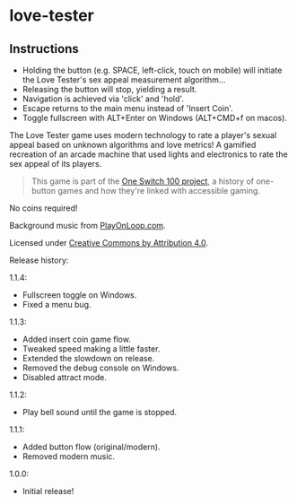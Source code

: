 # love-tester

## Instructions

- Holding the button (e.g. SPACE, left-click, touch on mobile) will initiate the Love Tester's sex appeal measurement algorithm...
- Releasing the button will stop, yielding a result.
- Navigation is achieved via 'click' and 'hold'.
- Escape returns to the main menu instead of 'Insert Coin'.
- Toggle fullscreen with ALT+Enter on Windows (ALT+CMD+f on macos).

The Love Tester game uses modern technology to rate a player's sexual appeal based on unknown algorithms and love metrics! A gamified recreation of an arcade machine that used lights and electronics to rate the sex appeal of its players.

> This game is part of the [One Switch 100 project](https://oneswitch.org.uk/page/001), a history of one-button games and how they're linked with accessible gaming.

No coins required!

Background music from [PlayOnLoop.com](https://www.playonloop.com/).

Licensed under [Creative Commons by Attribution 4.0](https://creativecommons.org/licenses/by/4.0/).

Release history:

1.1.4:

- Fullscreen toggle on Windows.
- Fixed a menu bug.

1.1.3:

- Added insert coin game flow.
- Tweaked speed making a little faster.
- Extended the slowdown on release.
- Removed the debug console on Windows.
- Disabled attract mode.

1.1.2:

- Play bell sound until the game is stopped.

1.1.1:

- Added button flow (original/modern).
- Removed modern music.

1.0.0:

- Initial release!
